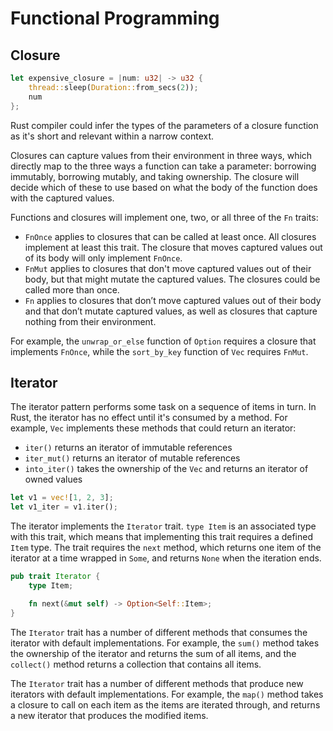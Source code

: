 # Functional Programming

## Closure

```rs
let expensive_closure = |num: u32| -> u32 {
    thread::sleep(Duration::from_secs(2));
    num
};
```

Rust compiler could infer the types of the parameters of a closure function as it's short and relevant within a narrow context.

Closures can capture values from their environment in three ways, which directly map to the three ways a function can take a parameter: borrowing immutably, borrowing mutably, and taking ownership. The closure will decide which of these to use based on what the body of the function does with the captured values.

Functions and closures will implement one, two, or all three of the `Fn` traits:

- `FnOnce` applies to closures that can be called at least once. All closures implement at least this trait. The closure that moves captured values out of its body will only implement `FnOnce`.
- `FnMut` applies to closures that don't move captured values out of their body, but that might mutate the captured values. The closures could be called more than once.
- `Fn` applies to closures that don’t move captured values out of their body and that don’t mutate captured values, as well as closures that capture nothing from their environment.

For example, the `unwrap_or_else` function of `Option` requires a closure that implements `FnOnce`, while the `sort_by_key` function of `Vec` requires `FnMut`.

## Iterator

The iterator pattern performs some task on a sequence of items in turn. In Rust, the iterator has no effect until it's consumed by a method. For example, `Vec` implements these methods that could return an iterator:

- `iter()` returns an iterator of immutable references
- `iter_mut()` returns an iterator of mutable references
- `into_iter()` takes the ownership of the `Vec` and returns an iterator of owned values

```rs
let v1 = vec![1, 2, 3];
let v1_iter = v1.iter();
```

The iterator implements the `Iterator` trait. `type Item` is an associated type with this trait, which means that implementing this trait requires a defined `Item` type. The trait requires the `next` method, which returns one item of the iterator at a time wrapped in `Some`, and returns `None` when the iteration ends.

```rs
pub trait Iterator {
    type Item;

    fn next(&mut self) -> Option<Self::Item>;
}
```

The `Iterator` trait has a number of different methods that consumes the iterator with default implementations. For example, the `sum()` method takes the ownership of the iterator and returns the sum of all items, and the `collect()` method returns a collection that contains all items.

The `Iterator` trait has a number of different methods that produce new iterators with default implementations. For example, the `map()` method takes a closure to call on each item as the items are iterated through, and returns a new iterator that produces the modified items.

